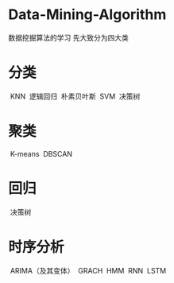 # Data-Mining-Algorithm
数据挖掘算法的学习
先大致分为四大类
# 分类
  KNN
  逻辑回归
  朴素贝叶斯
  SVM
  决策树
# 聚类
  K-means
  DBSCAN
# 回归
  决策树
# 时序分析
  ARIMA（及其变体）
  GRACH
  HMM
  RNN
  LSTM
